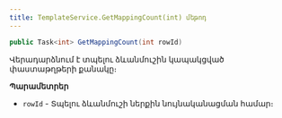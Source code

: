 ```yaml
---
title: TemplateService.GetMappingCount(int) մեթոդ
---
```


```c#
public Task<int> GetMappingCount(int rowId)
```

Վերադարձնում է տպելու ձևանմուշին կապակցված փաստաթղթերի քանակը։

**Պարամետրեր**

* `rowId` - Տպելու ձևանմուշի ներքին նույնականացման համար։
